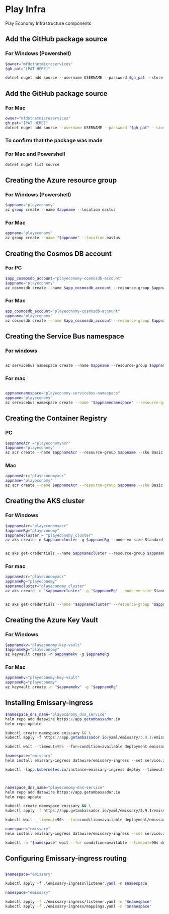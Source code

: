 # Play Infra

Play Economy Infrastructure components


## Add the GitHub package source 
### For Windows (Powershell)
```powershell
$owner="mfdotnetmicroservices"
$gh_pat="[PAT HERE]"

dotnet nuget add source --username USERNAME --password $gh_pat --store-password-in-clear-text --name github "https://nuget.pkg.github.com/$owner/index.json"
```

## Add the GitHub package source 
### For Mac
```bash
owner="mfdotnetmicroservices"
gh_pat="[PAT HERE]"
dotnet nuget add source --username USERNAME --password "$gh_pat" --store-password-in-clear-text --name github "https://nuget.pkg.github.com/$owner/index.json"
```

### To confirm that the package was made
### For Mac and Powershell
```bash
dotnet nuget list source
```


## Creating the Azure resource group 
### For Windows (Powershell)
```powershell 
$appname="playeconomy"
az group create --name $appname --location eastus 
```

### For Mac
```bash
appname="playeconomy"
az group create --name "$appname" --location eastus
```


## Creating the Cosmos DB account
### For PC
```powershell
$app_cosmosdb_account="playeconomy-cosmosdb-account"
$appname="playeconomy"
az cosmosdb create --name $app_cosmosdb_account --resource-group $appname --kind MongoDB
```

### For Mac
```bash
app_cosmosdb_account="playeconomy-cosmosdb-account"
appname="playeconomy"
az cosmosdb create --name $app_cosmosdb_account --resource-group $appname --kind MongoDB
```


## Creating the Service Bus namespace
### For windows
```powershell 

az servicebus namespace create --name $appname --resource-group $appname --sku Standard

```

### For mac
```bash

appnamenamespace="playeconomy-servicebus-namespace"
appname="playeconomy"
az servicebus namespace create --name "$appnamenamespace" --resource-group "$appname" --sku Standard

```


## Creating the Container Registry 
### PC
```powershell
$appnameAcr ="playeconomyacr"    
$appname="playeconomy"
az acr create --name $appnameAcr --resource-group $appname --sku Basic

```

### Mac
```bash
appnameAcr="playeconomyacr"    
appname="playeconomy"
az acr create --name $appnameAcr --resource-group $appname --sku Basic
```

## Creating the AKS cluster 
### For Windows

```powershell
$appnameAcr="playeconomyacr"   
$appnameRg="playeconomy"
$appnamecluster = "playeconomy_cluster"
az aks create -n $appnamecluster -g $appnameRg --node-vm-size Standard_B2s --node-count 2 --attach-acr $appnameAcr --enable-oidc-issuer --enable-workload-identity --generate-ssh-keys


az aks get-credentials --name $appnamecluster --resource-group $appnameRg
```

### For mac
```bash
appnameAcr="playeconomyacr"
appnameRg="playeconomy"
appnamecluster="playeconomy_cluster"
az aks create -n "$appnamecluster" -g "$appnameRg" --node-vm-size Standard_B2s --node-count 2 --attach-acr "$appnameAcr" --enable-oidc-issuer --enable-workload-identity --generate-ssh-keys


az aks get-credentials --name "$appnamecluster" --resource-group "$appnameRg"
```

## Creating the Azure Key Vault
### For Windows

```powershell 
$appnamekv="playeconomy-key-vault"
$appnameRg="playeconomy"
az keyvault create -n $appnamekv -g $appnameRg 
```

### For Mac

```bash
appnamekv="playeconomy-key-vault"
appnameRg="playeconomy"
az keyvault create -n "$appnamekv" -g "$appnameRg"

```

## Installing Emissary-ingress
```powershell 
$namespace_dns_name="playeconomy_dns_service"
helm repo add datawire https://app.getambassador.io
helm repo update

kubectl create namespace emissary && \
kubectl apply -f https://app.getambassador.io/yaml/emissary/3.9.1/emissary-crds.yaml

kubectl wait --timeout=90s --for=condition=available deployment emissary-apiext -n emissary-system

$namespace="emissary"
helm install emissary-ingress datawire/emissary-ingress --set service.annotations."service\.beta\.kubernetes\.io/azure-dns-label-name"= --namespace $namespace_dns_name --create-namespace

kubectl -lapp.kubernetes.io/instance=emissary-ingress deploy --timeout=90s --for condition=available -n $namespace wait
```

```bash


namespace_dns_name="playeconomy-dns-service"
helm repo add datawire https://app.getambassador.io
helm repo update

kubectl create namespace emissary && \
kubectl apply -f https://app.getambassador.io/yaml/emissary/3.9.1/emissary-crds.yaml

kubectl wait --timeout=90s --for=condition=available deployment/emissary-apiext -n emissary-system

namespace="emissary"
helm install emissary-ingress datawire/emissary-ingress --set service.annotations."service\.beta\.kubernetes\.io/azure-dns-label-name"="$namespace_dns_name" --namespace "$namespace" --create-namespace

kubectl -n "$namespace" wait --for condition=available --timeout=90s deploy -lapp.kubernetes.io/instance=emissary-ingress


```


## Configuring Emissary-ingress routing
```powershell 

$namespace="emissary"

kubectl apply -f .\emissary-ingress\listener.yaml -n $namespace 
```

```bash
namespace="emissary"

kubectl apply -f ./emissary-ingress/listener.yaml -n "$namespace"
kubectl apply -f ./emissary-ingress/mappings.yaml -n "$namespace"
```